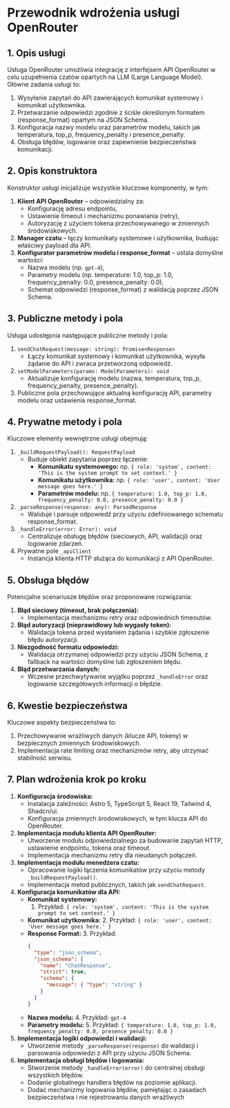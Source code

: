 # Przewodnik wdrożenia usługi OpenRouter

## 1. Opis usługi

Usługa OpenRouter umożliwia integrację z interfejsem API OpenRouter w celu uzupełnienia czatów opartych na LLM (Large Language Model). Główne zadania usługi to:

1. Wysyłanie zapytań do API zawierających komunikat systemowy i komunikat użytkownika.
2. Przetwarzanie odpowiedzi zgodnie z ściśle określonym formatem (response_format) opartym na JSON Schema.
3. Konfiguracja nazwy modelu oraz parametrów modelu, takich jak temperatura, top_p, frequency_penalty i presence_penalty.
4. Obsługa błędów, logowanie oraz zapewnienie bezpieczeństwa komunikacji.

## 2. Opis konstruktora

Konstruktor usługi inicjalizuje wszystkie kluczowe komponenty, w tym:

1. **Klient API OpenRouter** – odpowiedzialny za:
   - Konfigurację adresu endpointu,
   - Ustawienie timeout i mechanizmu ponawiania (retry),
   - Autoryzację z użyciem tokena przechowywanego w zmiennych środowiskowych.
2. **Manager czatu** – łączy komunikaty systemowe i użytkownika, budując właściwy payload dla API.
3. **Konfigurator parametrów modelu i response_format** – ustala domyślne wartości:
   - Nazwa modelu (np. `gpt-4`),
   - Parametry modelu (np. temperature: 1.0, top_p: 1.0, frequency_penalty: 0.0, presence_penalty: 0.0),
   - Schemat odpowiedzi (response_format) z walidacją poprzez JSON Schema.

## 3. Publiczne metody i pola

Usługa udostępnia następujące publiczne metody i pola:

1. `sendChatRequest(message: string): Promise<Response>`
   - Łączy komunikat systemowy i komunikat użytkownika, wysyła żądanie do API i zwraca przetworzoną odpowiedź.
2. `setModelParameters(params: ModelParameters): void`
   - Aktualizuje konfigurację modelu (nazwa, temperatura, top_p, frequency_penalty, presence_penalty).
3. Publiczne pola przechowujące aktualną konfigurację API, parametry modelu oraz ustawienia response_format.

## 4. Prywatne metody i pola

Kluczowe elementy wewnętrzne usługi obejmują:

1. `_buildRequestPayload(): RequestPayload`
   - Buduje obiekt zapytania poprzez łączenie:
     - **Komunikatu systemowego:** np. `{ role: 'system', content: 'This is the system prompt to set context.' }`
     - **Komunikatu użytkownika:** np. `{ role: 'user', content: 'User message goes here.' }`
     - **Parametrów modelu:** np. `{ temperature: 1.0, top_p: 1.0, frequency_penalty: 0.0, presence_penalty: 0.0 }`
2. `_parseResponse(response: any): ParsedResponse`
   - Waliduje i parsuje odpowiedź przy użyciu zdefiniowanego schematu response_format.
3. `_handleError(error: Error): void`
   - Centralizuje obsługę błędów (sieciowych, API, walidacji) oraz logowanie zdarzeń.
4. Prywatne pole `_apiClient`
   - Instancja klienta HTTP służąca do komunikacji z API OpenRouter.

## 5. Obsługa błędów

Potencjalne scenariusze błędów oraz proponowane rozwiązania:

1. **Błąd sieciowy (timeout, brak połączenia):**
   - Implementacja mechanizmu retry oraz odpowiednich timeoutów.
2. **Błąd autoryzacji (nieprawidłowy lub wygasły token):**
   - Walidacja tokena przed wysłaniem żądania i szybkie zgłoszenie błędu autoryzacji.
3. **Niezgodność formatu odpowiedzi:**
   - Walidacja otrzymanej odpowiedzi przy użyciu JSON Schema, z fallback na wartości domyślne lub zgłoszeniem błędu.
4. **Błąd przetwarzania danych:**
   - Wczesne przechwytywanie wyjątku poprzez `_handleError` oraz logowanie szczegółowych informacji o błędzie.

## 6. Kwestie bezpieczeństwa

Kluczowe aspekty bezpieczeństwa to:

1. Przechowywanie wrażliwych danych (klucze API, tokeny) w bezpiecznych zmiennych środowiskowych.
2. Implementacja rate limiting oraz mechanizmów retry, aby utrzymać stabilność serwisu.

## 7. Plan wdrożenia krok po kroku

1. **Konfiguracja środowiska:**
   - Instalacja zależności: Astro 5, TypeScript 5, React 19, Tailwind 4, Shadcn/ui.
   - Konfiguracja zmiennych środowiskowych, w tym klucza API do OpenRouter.
2. **Implementacja modułu klienta API OpenRouter:**
   - Utworzenie modułu odpowiedzialnego za budowanie zapytań HTTP, ustawienie endpointu, tokena oraz timeout.
   - Implementacja mechanizmu retry dla nieudanych połączeń.
3. **Implementacja modułu menedżera czatu:**
   - Opracowanie logiki łączenia komunikatów przy użyciu metody `_buildRequestPayload()`.
   - Implementacja metod publicznych, takich jak `sendChatRequest`.
4. **Konfiguracja komunikatów dla API:**
   - **Komunikat systemowy:**
     1. Przykład: `{ role: 'system', content: 'This is the system prompt to set context.' }`
   - **Komunikat użytkownika:** 2. Przykład: `{ role: 'user', content: 'User message goes here.' }`
   - **Response Format:** 3. Przykład:
     ```json
     {
       "type": "json_schema",
       "json_schema": {
         "name": "ChatResponse",
         "strict": true,
         "schema": {
           "message": { "type": "string" }
         }
       }
     }
     ```
   - **Nazwa modelu:** 4. Przykład: `gpt-4`
   - **Parametry modelu:** 5. Przykład: `{ temperature: 1.0, top_p: 1.0, frequency_penalty: 0.0, presence_penalty: 0.0 }`
5. **Implementacja logiki odpowiedzi i walidacji:**
   - Utworzenie metody `_parseResponse(response)` do walidacji i parsowania odpowiedzi z API przy użyciu JSON Schema.
6. **Implementacja obsługi błędów i logowania:**
   - Stworzenie metody `_handleError(error)` do centralnej obsługi wszystkich błędów.
   - Dodanie globalnego handlera błędów na poziomie aplikacji.
   - Dodać mechanizmy logowania błędów, pamiętając o zasadach bezpieczeństwa i nie rejestrowaniu danych wrażliwych
